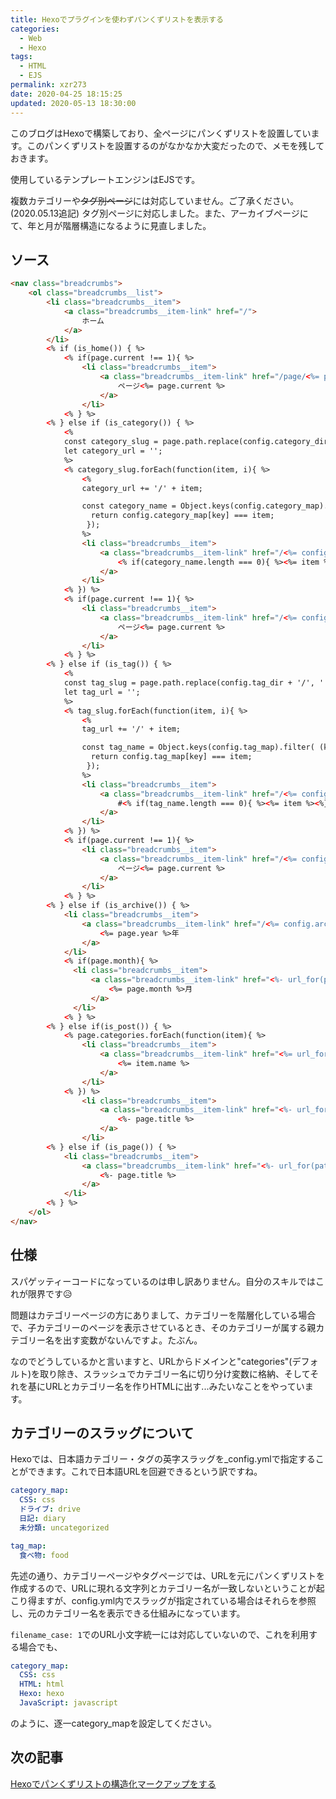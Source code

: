 ```yaml
---
title: Hexoでプラグインを使わずパンくずリストを表示する
categories:
  - Web
  - Hexo
tags:
  - HTML
  - EJS
permalink: xzr273
date: 2020-04-25 18:15:25
updated: 2020-05-13 18:30:00
---
```


このブログはHexoで構築しており、全ページにパンくずリストを設置しています。このパンくずリストを設置するのがなかなか大変だったので、メモを残しておきます。

使用しているテンプレートエンジンはEJSです。

<div class="alert caution">
  複数カテゴリーや<del>タグ別ページ</del>には対応していません。ご了承ください。
</div>

<div class="alert notice">
  (2020.05.13追記) タグ別ページに対応しました。また、アーカイブページにて、年と月が階層構造になるように見直しました。
</div>


## ソース

```html
<nav class="breadcrumbs">
    <ol class="breadcrumbs__list">
        <li class="breadcrumbs__item">
            <a class="breadcrumbs__item-link" href="/">
                ホーム
            </a>
        </li>
        <% if (is_home()) { %>
            <% if(page.current !== 1){ %>
                <li class="breadcrumbs__item">
                    <a class="breadcrumbs__item-link" href="/page/<%= page.current %>/">
                        ページ<%= page.current %>
                    </a>
                </li>
            <% } %>
        <% } else if (is_category()) { %>
            <%
            const category_slug = page.path.replace(config.category_dir + '/', '').replace(/\/page\/.+/,'').replace(/\/index.html/, '').split('/');
            let category_url = '';
            %>
            <% category_slug.forEach(function(item, i){ %>
                <%
                category_url += '/' + item;

                const category_name = Object.keys(config.category_map).filter( (key) => {
                  return config.category_map[key] === item;
                 });
                %>
                <li class="breadcrumbs__item">
                    <a class="breadcrumbs__item-link" href="/<%= config.category_dir %><%= category_url %>/">
                        <% if(category_name.length === 0){ %><%= item %><%}else{%><%= category_name %><%}%>
                    </a>
                </li>
            <% }) %>
            <% if(page.current !== 1){ %>
                <li class="breadcrumbs__item">
                    <a class="breadcrumbs__item-link" href="/<%= config.category_dir %><%= category_url %>/page/<%= page.current %>/">
                        ページ<%= page.current %>
                    </a>
                </li>
            <% } %>
        <% } else if (is_tag()) { %>
            <%
            const tag_slug = page.path.replace(config.tag_dir + '/', '').replace(/\/page\/.+/,'').replace(/\/index.html/, '').split('/');
            let tag_url = '';
            %>
            <% tag_slug.forEach(function(item, i){ %>
                <%
                tag_url += '/' + item;

                const tag_name = Object.keys(config.tag_map).filter( (key) => {
                  return config.tag_map[key] === item;
                 });
                %>
                <li class="breadcrumbs__item">
                    <a class="breadcrumbs__item-link" href="/<%= config.tag_dir %><%= tag_url %>/">
                        #<% if(tag_name.length === 0){ %><%= item %><%}else{%><%= tag_name %><%}%>
                    </a>
                </li>
            <% }) %>
            <% if(page.current !== 1){ %>
                <li class="breadcrumbs__item">
                    <a class="breadcrumbs__item-link" href="/<%= config.tag_dir %><%= tag_url %>/page/<%= page.current %>/">
                        ページ<%= page.current %>
                    </a>
                </li>
            <% } %>
        <% } else if (is_archive()) { %>
            <li class="breadcrumbs__item">
                <a class="breadcrumbs__item-link" href="/<%= config.archive_dir %>/<%= page.year %>/">
                    <%= page.year %>年
                </a>
            </li>
            <% if(page.month){ %>
              <li class="breadcrumbs__item">
                  <a class="breadcrumbs__item-link" href="<%- url_for(path) %>">
                      <%= page.month %>月
                  </a>
              </li>
            <% } %>
        <% } else if(is_post()) { %>
            <% page.categories.forEach(function(item){ %>
                <li class="breadcrumbs__item">
                    <a class="breadcrumbs__item-link" href="<%= url_for(item.path) %>">
                        <%= item.name %>
                    </a>
                </li>
            <% }) %>
                <li class="breadcrumbs__item">
                    <a class="breadcrumbs__item-link" href="<%- url_for(path) %>">
                        <%- page.title %>
                    </a>
                </li>
        <% } else if (is_page()) { %>
            <li class="breadcrumbs__item">
                <a class="breadcrumbs__item-link" href="<%- url_for(path) %>">
                    <%- page.title %>
                </a>
            </li>
        <% } %>
    </ol>
</nav>
```

## 仕様

スパゲッティーコードになっているのは申し訳ありません。自分のスキルではこれが限界です😥

問題はカテゴリーページの方にありまして、カテゴリーを階層化している場合で、子カテゴリーのページを表示させているとき、そのカテゴリーが属する親カテゴリー名を出す変数がないんですよ。たぶん。

なのでどうしているかと言いますと、URLからドメインと"categories"(デフォルト)を取り除き、スラッシュでカテゴリー名に切り分け変数に格納、そしてそれを基にURLとカテゴリー名を作りHTMLに出す...みたいなことをやっています。


## カテゴリーのスラッグについて

Hexoでは、日本語カテゴリー・タグの英字スラッグを_config.ymlで指定することができます。これで日本語URLを回避できるという訳ですね。

```yml
category_map:
  CSS: css
  ドライブ: drive
  日記: diary
  未分類: uncategorized

tag_map:
  食べ物: food
```

先述の通り、カテゴリーページやタグページでは、URLを元にパンくずリストを作成するので、URLに現れる文字列とカテゴリー名が一致しないということが起こり得ますが、config.yml内でスラッグが指定されている場合はそれらを参照し、元のカテゴリー名を表示できる仕組みになっています。

`filename_case: 1`でのURL小文字統一には対応していないので、これを利用する場合でも、

```yml
category_map:
  CSS: css
  HTML: html
  Hexo: hexo
  JavaScript: javascript
```

のように、逐一category_mapを設定してください。


## 次の記事

[Hexoでパンくずリストの構造化マークアップをする](/post/surt79/)
